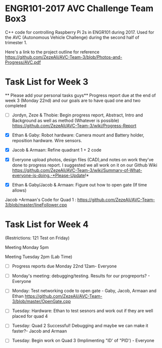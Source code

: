 # ENGR101-2017 AVC Challenge Team Box3
C++ code for controlling Raspberry Pi 2s in ENGR101 during 2017.
Used for the AVC (Autonomous Vehicle Challenge) during the second half of trimester 1.

Here's a link to the project outline for reference 
https://github.com/ZezeAli/AVC-Team-3/blob/Photos-and-Progress/AVC.pdf

# Task List for Week 3

** Please add your personal tasks guys** Progress report due at the end of week 3 (Monday 22nd) and our goals are to have quad one and two completed

- [ ] Jordyn, Zeze & Thobie: Begin progress report, Abstract, Intro and Background as well as method (Whatever is possible) https://github.com/ZezeAli/AVC-Team-3/wiki/Progress-Report

- [x] Ethan & Gaby: Robot hardware: Camera mount and Battery holder, reposition hardware. Wire sensors. 

- [x] Jacob & Armaan: Refine quadrant 1 + 2 code 

- [x] Everyone upload photos, design files (CAD),and notes on work they've done to progress report. I suggested we all work on it on our Github Wiki https://github.com/ZezeAli/AVC-Team-3/wiki/Summary-of-What-everyone-is-doing.-*Please-Update!*

- [x] Ethan & Gaby/Jacob & Armaan: Figure out how to open gate (If time allows) 


Jacob +Armaan's Code for Quad 1 : https://github.com/ZezeAli/AVC-Team-3/blob/master/lineFollower.cpp

# Task List for Week 4
(Restrictions: 121 Test on Friday)

Meeting Monday 5pm

Meeting Tuesday 2pm (Lab Time)

- [ ] Progress reports due Monday 22nd 12am- Everyone 

- [ ] Monday's meeting: debugging/testing. Results for our progreports? - Everyone 

- [ ] Monday: Test networking code to open gate - Gaby, Jacob, Armaan and Ethan https://github.com/ZezeAli/AVC-Team-3/blob/master/OpenGate.cpp

- [ ] Tuesday: Hardware: Ethan to test sesnors and work out if they are well placed for quad 4

- [ ] Tuesday: Quad 2 Successful! Debugging and maybe we can make it faster?- Jacob and Armaan

- [ ] Tuesday: Begin work on Quad 3 (Implimenting "ID' of "PID') - Everyone

